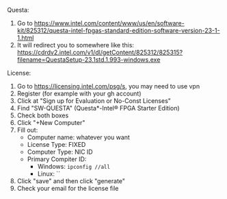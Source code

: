 Questa:

1. Go to https://www.intel.com/content/www/us/en/software-kit/825312/questa-intel-fpgas-standard-edition-software-version-23-1-1.html
2. It will redirect you to somewhere like this: https://cdrdv2.intel.com/v1/dl/getContent/825312/825315?filename=QuestaSetup-23.1std.1.993-windows.exe

License:

1. Go to https://licensing.intel.com/psg/s, you may need to use vpn
2. Register (for example with your gh account)
3. Click at "Sign up for Evaluation or No-Const Licenses"
4. Find "SW-QUESTA" (Questa*-Intel® FPGA Starter Edition)
5. Check both boxes
6. Click "+New Computer"
7. Fill out:
    - Computer name: whatever you want
    - License Type: FIXED
    - Computer Type: NIC ID
    - Primary Compiter ID:
        - Windows: `ipconfig //all`
        - Linux: ``
8. Click "save" and then click "generate"
9. Check your email for the license file

